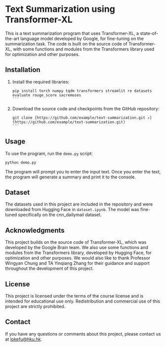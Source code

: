 # Text Summarization using Transformer-XL

This is a text summarization program that uses Transformer-XL, a state-of-the-art language model developed by Google, for fine-tuning on the summarization task. The code is built on the source code of Transformer-XL, with some functions and modules from the Transformers library used for optimization and other purposes.

## Installation

1. Install the required libraries:

   `````
   pip install torch numpy tqdm transformers streamlit re datasets evaluate rouge_score sacremoses
   ```

2. Download the source code and checkpoints from the GitHub repository:

   ````
   git clone [https://github.com/example/text-summarization.git ↗](https://github.com/example/text-summarization.git)
   ```

## Usage

To use the program, run the `demo.py` script:

```
python demo.py
```

The program will prompt you to enter the input text. Once you enter the text, the program will generate a summary and print it to the console.

## Dataset

The datasets used in this project are included in the repository and were downloaded from Hugging Face in `dataset.ipynb`. The model was fine-tuned specifically on the cnn_dailymail dataset.

## Acknowledgments

This project builds on the source code of Transformer-XL, which was developed by the Google Brain team. We also use some functions and modules from the Transformers library, developed by Hugging Face, for optimization and other purposes. We would also like to thank Professor Wingyan Chung and TA Yinqiang Zhang for their guidance and support throughout the development of this project.

## License

This project is licensed under the terms of the course license and is intended for educational use only. Redistribution and commercial use of this project are strictly prohibited.

## Contact

If you have any questions or comments about this project, please contact us at lokefu@hku.hk.
